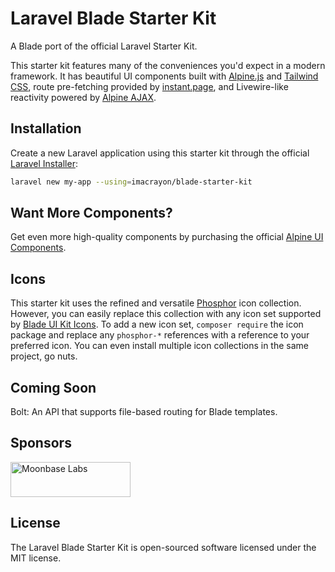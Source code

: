 # Laravel Blade Starter Kit

A Blade port of the official Laravel Starter Kit.

This starter kit features many of the conveniences you'd expect in a modern framework. It has beautiful UI components built with [Alpine.js](https://alpinejs.dev) and [Tailwind CSS](https://tailwindcss.com), route pre-fetching provided by [instant.page](https://instant.page), and Livewire-like reactivity powered by [Alpine AJAX](https://alpine-ajax.js.org).

## Installation

Create a new Laravel application using this starter kit through the official [Laravel Installer](https://laravel.com/docs/12.x/installation#installing-php):

```bash
laravel new my-app --using=imacrayon/blade-starter-kit
```

## Want More Components?

Get even more high-quality components by purchasing the official [Alpine UI Components](https://alpinejs.dev/components).

## Icons

This starter kit uses the refined and versatile [Phosphor](https://phosphoricons.com/) icon collection. However, you can easily replace this collection with any icon set supported by [Blade UI Kit Icons](https://blade-ui-kit.com/blade-icons). To add a new icon set, `composer require` the icon package and replace any `phosphor-*` references with a reference to your preferred icon. You can even install multiple icon collections in the same project, go nuts.

## Coming Soon

Bolt: An API that supports file-based routing for Blade templates.

## Sponsors

<a href="https://moonbaselabs.com">
  <img alt="Moonbase Labs" src="https://alpine-ajax.js.org/img/sponsors/moonbase-labs.svg" height="56" width="192">
</a>

## License

The Laravel Blade Starter Kit is open-sourced software licensed under the MIT license.
